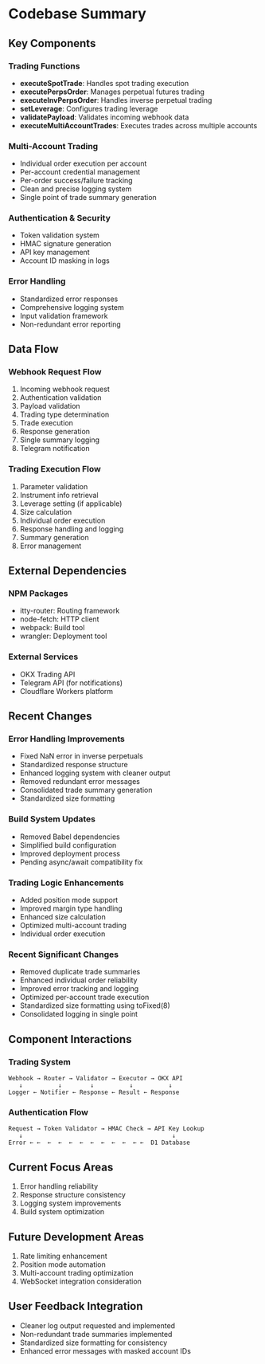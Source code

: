 # Codebase Summary

## Key Components

### Trading Functions
- **executeSpotTrade**: Handles spot trading execution
- **executePerpsOrder**: Manages perpetual futures trading
- **executeInvPerpsOrder**: Handles inverse perpetual trading
- **setLeverage**: Configures trading leverage
- **validatePayload**: Validates incoming webhook data
- **executeMultiAccountTrades**: Executes trades across multiple accounts

### Multi-Account Trading
- Individual order execution per account
- Per-account credential management
- Per-order success/failure tracking
- Clean and precise logging system
- Single point of trade summary generation

### Authentication & Security
- Token validation system
- HMAC signature generation
- API key management
- Account ID masking in logs

### Error Handling
- Standardized error responses
- Comprehensive logging system
- Input validation framework
- Non-redundant error reporting

## Data Flow

### Webhook Request Flow
1. Incoming webhook request
2. Authentication validation
3. Payload validation
4. Trading type determination
5. Trade execution
6. Response generation
7. Single summary logging
8. Telegram notification

### Trading Execution Flow
1. Parameter validation
2. Instrument info retrieval
3. Leverage setting (if applicable)
4. Size calculation
5. Individual order execution
6. Response handling and logging
7. Summary generation
8. Error management

## External Dependencies

### NPM Packages
- itty-router: Routing framework
- node-fetch: HTTP client
- webpack: Build tool
- wrangler: Deployment tool

### External Services
- OKX Trading API
- Telegram API (for notifications)
- Cloudflare Workers platform

## Recent Changes

### Error Handling Improvements
- Fixed NaN error in inverse perpetuals
- Standardized response structure
- Enhanced logging system with cleaner output
- Removed redundant error messages
- Consolidated trade summary generation
- Standardized size formatting

### Build System Updates
- Removed Babel dependencies
- Simplified build configuration
- Improved deployment process
- Pending async/await compatibility fix

### Trading Logic Enhancements
- Added position mode support
- Improved margin type handling
- Enhanced size calculation
- Optimized multi-account trading
- Individual order execution

### Recent Significant Changes
- Removed duplicate trade summaries
- Enhanced individual order reliability
- Improved error tracking and logging
- Optimized per-account trade execution
- Standardized size formatting using toFixed(8)
- Consolidated logging in single point

## Component Interactions

### Trading System
```
Webhook → Router → Validator → Executor → OKX API
   ↓          ↓        ↓          ↓          ↓
Logger ← Notifier ← Response ← Result ← Response
```

### Authentication Flow
```
Request → Token Validator → HMAC Check → API Key Lookup
   ↓                                          ↓
Error ← ←  ←  ←  ←  ←  ←  ←  ←  ←  ← ←  D1 Database
```

## Current Focus Areas
1. Error handling reliability
2. Response structure consistency
3. Logging system improvements
4. Build system optimization

## Future Development Areas
1. Rate limiting enhancement
2. Position mode automation
3. Multi-account trading optimization
4. WebSocket integration consideration

## User Feedback Integration
- Cleaner log output requested and implemented
- Non-redundant trade summaries implemented
- Standardized size formatting for consistency
- Enhanced error messages with masked account IDs
